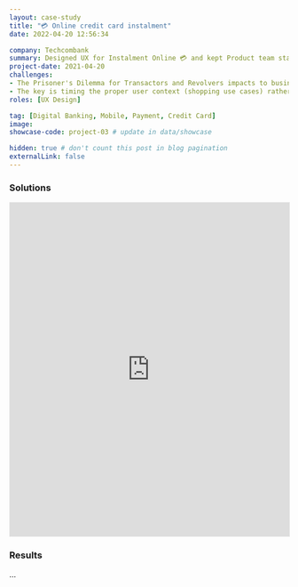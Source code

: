 ```yaml
---
layout: case-study
title: "💳 Online credit card instalment"
date: 2022-04-20 12:56:34

company: Techcombank
summary: Designed UX for Instalment Online 💳 and kept Product team stays focused on the omnichannel services experience, increased more 800% of new users and gained > $40m revenue.
project-date: 2021-04-20
challenges:
- The Prisoner's Dilemma for Transactors and Revolvers impacts to business strategies and customer journey. Expand more debt or Clear all?
- The key is timing the proper user context (shopping use cases) rather than advising them when needed
roles: [UX Design]

tag: [Digital Banking, Mobile, Payment, Credit Card]
image: 
showcase-code: project-03 # update in data/showcase

hidden: true # don't count this post in blog pagination
externalLink: false
---
```


### Solutions

<iframe style="border: 1px solid rgba(0, 0, 0, 0.1);" width="100%" height="600" src="https://www.figma.com/embed?embed_host=share&url=https%3A%2F%2Fwww.figma.com%2Fproto%2FrsqsU3ALXfE2cmeqhvHbgL%2FTechcombank-Credit-Card-Instalment%3Ftype%3Ddesign%26node-id%3D1-4%26t%3DZgVxLZ8ilua0Wsn6-1%26scaling%3Dcontain%26page-id%3D0%253A1%26starting-point-node-id%3D1%253A4%26mode%3Ddesign" allowfullscreen></iframe>

### Results
...